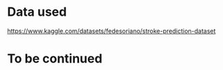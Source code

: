 # Data used

https://www.kaggle.com/datasets/fedesoriano/stroke-prediction-dataset

# To be continued
